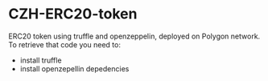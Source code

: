 # CZH-ERC20-token
ERC20 token using truffle and openzeppelin, deployed on Polygon network.
To retrieve that code you need to:
- install truffle
- install openzepellin depedencies

